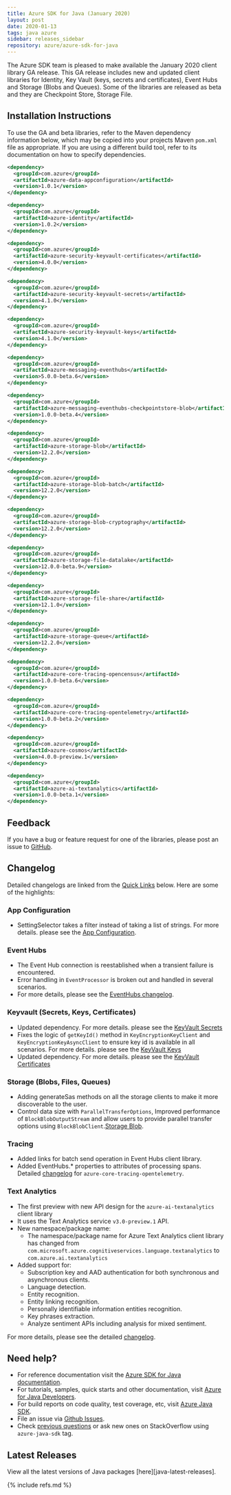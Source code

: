 ```yaml
---
title: Azure SDK for Java (January 2020)
layout: post
date: 2020-01-13
tags: java azure
sidebar: releases_sidebar
repository: azure/azure-sdk-for-java
---
```


The Azure SDK team is pleased to make available the January 2020 client library GA release. This GA release includes new and updated client libraries for Identity, Key Vault (keys, secrets and certificates), Event Hubs and Storage (Blobs and Queues). Some of the libraries are released as beta and they are Checkpoint Store, Storage File.

## Installation Instructions
To use the GA and beta libraries, refer to the Maven dependency information below, which may be copied into your projects Maven `pom.xml` file as appropriate. If you are using a different build tool, refer to its documentation on how to specify dependencies.

```xml
<dependency>
  <groupId>com.azure</groupId>
  <artifactId>azure-data-appconfiguration</artifactId>
  <version>1.0.1</version>
</dependency>

<dependency>
  <groupId>com.azure</groupId>
  <artifactId>azure-identity</artifactId>
  <version>1.0.2</version>
</dependency>

<dependency>
  <groupId>com.azure</groupId>
  <artifactId>azure-security-keyvault-certificates</artifactId>
  <version>4.0.0</version>
</dependency>

<dependency>
  <groupId>com.azure</groupId>
  <artifactId>azure-security-keyvault-secrets</artifactId>
  <version>4.1.0</version>
</dependency>

<dependency>
  <groupId>com.azure</groupId>
  <artifactId>azure-security-keyvault-keys</artifactId>
  <version>4.1.0</version>
</dependency>

<dependency>
  <groupId>com.azure</groupId>
  <artifactId>azure-messaging-eventhubs</artifactId>
  <version>5.0.0-beta.6</version>
</dependency>

<dependency>
  <groupId>com.azure</groupId>
  <artifactId>azure-messaging-eventhubs-checkpointstore-blob</artifactId>
  <version>1.0.0-beta.4</version>
</dependency>

<dependency>
  <groupId>com.azure</groupId>
  <artifactId>azure-storage-blob</artifactId>
  <version>12.2.0</version>
</dependency>

<dependency>
  <groupId>com.azure</groupId>
  <artifactId>azure-storage-blob-batch</artifactId>
  <version>12.2.0</version>
</dependency>

<dependency>
  <groupId>com.azure</groupId>
  <artifactId>azure-storage-blob-cryptography</artifactId>
  <version>12.2.0</version>
</dependency>

<dependency>
  <groupId>com.azure</groupId>
  <artifactId>azure-storage-file-datalake</artifactId>
  <version>12.0.0-beta.9</version>
</dependency>

<dependency>
  <groupId>com.azure</groupId>
  <artifactId>azure-storage-file-share</artifactId>
  <version>12.1.0</version>
</dependency>

<dependency>
  <groupId>com.azure</groupId>
  <artifactId>azure-storage-queue</artifactId>
  <version>12.2.0</version>
</dependency>

<dependency>
  <groupId>com.azure</groupId>
  <artifactId>azure-core-tracing-opencensus</artifactId>
  <version>1.0.0-beta.6</version>
</dependency>

<dependency>
  <groupId>com.azure</groupId>
  <artifactId>azure-core-tracing-opentelemetry</artifactId>
  <version>1.0.0-beta.2</version>
</dependency>

<dependency>
  <groupId>com.azure</groupId>
  <artifactId>azure-cosmos</artifactId>
  <version>4.0.0-preview.1</version>
</dependency>

<dependency>
  <groupId>com.azure</groupId>
  <artifactId>azure-ai-textanalytics</artifactId>
  <version>1.0.0-beta.1</version>
</dependency>
```

## Feedback
If you have a bug or feature request for one of the libraries, please post an issue to [GitHub](https://github.com/azure/azure-sdk-for-java/issues).

## Changelog

Detailed changelogs are linked from the [Quick Links](#quick-links) below. Here are some of the highlights:

### App Configuration
- SettingSelector takes a filter instead of taking a list of strings. For more details. please see the [App Configuration](https://github.com/Azure/azure-sdk-for-java/blob/main/sdk/appconfiguration/azure-data-appconfiguration/CHANGELOG.md#101-2020-01-07).

### Event Hubs
- The Event Hub connection is reestablished when a transient failure is encountered.
- Error handling in `EventProcessor` is broken out and handled in several scenarios.
- For more details, please see the [EventHubs changelog](https://github.com/Azure/azure-sdk-for-java/blob/main/sdk/eventhubs/azure-messaging-eventhubs/CHANGELOG.md#501-2020-01-07).

### Keyvault (Secrets, Keys, Certificates)
- Updated dependency. For more details. please see the [KeyVault Secrets](https://github.com/Azure/azure-sdk-for-java/blob/main/sdk/keyvault/azure-security-keyvault-secrets/CHANGELOG.md#402-2020-01-07)
- Fixes the logic of `getKeyId()` method in `KeyEncryptionKeyClient` and `KeyEncryptionKeyAsyncClient` to ensure key id is available in all scenarios. For more details. please see the [KeyVault Keys](https://github.com/Azure/azure-sdk-for-java/blob/main/sdk/keyvault/azure-security-keyvault-keys/CHANGELOG.md#402-2020-01-07)
- Updated dependency. For more details. please see the [KeyVault Certificates](https://github.com/Azure/azure-sdk-for-java/blob/main/sdk/keyvault/azure-security-keyvault-certificates/CHANGELOG.md#400-2020-01-07)

### Storage (Blobs, Files, Queues)
- Adding generateSas methods on all the storage clients to make it more discoverable to the user.
- Control data size with `ParallelTransferOptions`, Improved performance of `BlockBlobOutputStream` and allow users to provide parallel transfer options using `BlockBlobClient`.[Storage Blob](https://github.com/Azure/azure-sdk-for-java/blob/azure-storage-blob_12.2.0/sdk/storage/azure-storage-blob/CHANGELOG.md#1220-2020-01-08).

### Tracing
- Added links for batch send operation in Event Hubs client library.
- Added EventHubs.* properties to attributes of processing spans. Detailed [changelog](https://github.com/Azure/azure-sdk-for-java/blob/azure-core-tracing-opentelemetry_1.0.0-beta.2/sdk/core/azure-core-tracing-opentelemetry/CHANGELOG.md) for `azure-core-tracing-opentelemetry`.

### Text Analytics
- The first preview with new API design for the `azure-ai-textanalytics` client library
- It uses the Text Analytics service `v3.0-preview.1` API.
- New namespace/package name:
    - The namespace/package name for Azure Text Analytics client library has changed from
    `com.microsoft.azure.cognitiveservices.language.textanalytics` to `com.azure.ai.textanalytics`
- Added support for:
  - Subscription key and AAD authentication for both synchronous and asynchronous clients.
  - Language detection.
  - Entity recognition.
  - Entity linking recognition.
  - Personally identifiable information entities recognition.
  - Key phrases extraction.
  - Analyze sentiment APIs including analysis for mixed sentiment.

For more details, please see the detailed [changelog](https://github.com/Azure/azure-sdk-for-java/blob/main/sdk/textanalytics/azure-ai-textanalytics/CHANGELOG.md#100-beta1-2020-01-09).

## Need help?
* For reference documentation visit the [Azure SDK for Java documentation](https://azure.github.io/azure-sdk-for-java/).
* For tutorials, samples, quick starts and other documentation, visit [Azure for Java Developers](https://docs.microsoft.com/java/azure/).
* For build reports on code quality, test coverage, etc, visit [Azure Java SDK](https://azuresdkartifacts.blob.core.windows.net/azure-sdk-for-java/index.html).
* File an issue via [Github Issues](https://github.com/Azure/azure-sdk-for-java/issues/new/choose).
* Check [previous questions](https://stackoverflow.com/questions/tagged/azure-java-sdk) or ask new ones on StackOverflow using `azure-java-sdk` tag.

## Latest Releases

View all the latest versions of Java packages [here][java-latest-releases].

{% include refs.md %}